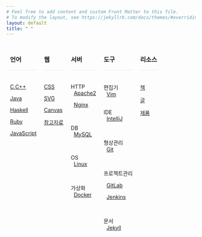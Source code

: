 ```yaml
---
# Feel free to add content and custom Front Matter to this file.
# To modify the layout, see https://jekyllrb.com/docs/themes/#overriding-theme-defaults
layout: default
title: " "
---
```


<!-- 언어 -->
<div class="block">
<h3>언어</h3>
<div style="border-top: 1px solid #e8e8e8; padding: 2px; padding-bottom: -4px; text-align: center; border-bottom: none;">&nbsp;</div>

<a href="./dev/language/C,C++/index">C,C++</a>
<br/>

<a href="./dev/language/Java">Java</a>
<br/>

<a href="./dev/language/Haskell">Haskell</a>
<br/>

<a href="./dev/language/Ruby">Ruby</a>
<br/>

<a href="./dev/language/JavaScript">JavaScript</a>
<br/>

<!--
<a href="https://github.com/istree/istree.github.com/wiki/Web">Web</a>
<br/>
-->

<br/>

</div>



<!-- 웹 -->
<div class="block">
<h3>웹</h3>
<div style="border-top: 1px solid #e8e8e8; padding: 2px; padding-bottom: -4px; text-align: center; border-bottom: none;">&nbsp;</div>

<a href="./dev/web/CSS">CSS</a>
<br/>

<!--
<a href="./dev/web/DOM">DOM</a>
<br/>
-->

<a href="./dev/web/SVG">SVG</a>
<br/>

<a href="./dev/web/Canvas">Canvas</a>
<br/>

<a href="./dev/web/참고자료">참고자료</a>
<br/>

<br/>

</div>

<!-- 서버 -->
<div class="block">
<h3>서버</h3>
<div style="border-top: 1px solid #e8e8e8; padding: 2px; padding-bottom: -4px; text-align: center; border-bottom: none;">&nbsp;</div>

HTTP
<br/>
&nbsp; <a href="./dev/server/HTTP/Apache2">Apache2</a>
<br/>

&nbsp; <a href="./dev/server/HTTP/Nginx">Nginx</a>
<br/>

<br/>

DB
<br/>
&nbsp; <a href="./dev/server/Database/MySQL">MySQL</a>
<br/>

<!--
&nbsp; <a href="./dev/server/Database/Oracle-DBMS">Oracle-DBMS</a>
<br/>
-->

<!--
&nbsp; <a href="./dev/server/Database/Microsoft-SQL-Server">Microsoft-SQL-Server</a>
<br/>
-->

<!--
&nbsp; <a href="./dev/server/Database/SAP">SAP</a>
<br/>
-->

<br/>

OS
<br/>
&nbsp; <a href="./dev/server/OS/Linux">Linux</a>
<br/>

<!--
&nbsp; <a href="./dev/server/OS/Windows">Windows</a>
<br/>
-->

<!--
&nbsp; <a href="./dev/server/OS/Mac">Mac</a>
<br/>
-->
<br/>

가상화
<br/>
&nbsp; <a href="./dev/server/Virtualization/Docker">Docker</a>
<br/>

<!--
&nbsp; <a href="./dev/server/Virtualization/Hyper-V">Hyper-V</a>
<br/>
-->

<br/>

</div>

<!-- 도구 -->
<div class="block">
<h3>도구</h3>
<div style="border-top: 1px solid #e8e8e8; padding: 2px; padding-bottom: -4px; text-align: center; border-bottom: none;">&nbsp;</div>

편집기
<br/>
&nbsp; <a href="./dev/tool/Editor/Vim">Vim</a>
<br/>
<br/>

IDE
<br/>
&nbsp; <a href="./dev/tool/IDE/IntelliJ">IntelliJ</a>
<br/>
<!--
&nbsp; <a href="./dev/tool/IDE/Visual-Studio">Visual Studio</a>
<br/>
-->

<!--
&nbsp; <a href="./dev/tool/IDE/Eclipse">Eclipse</a>
<br/>
-->

<br/>

형상관리
<br/>
&nbsp; <a href="./dev/tool/VersionControl/Git">Git</a>
<br/>

<!--
&nbsp; <a href="./dev/tool/VersionControl/Subversion">Subversion</a>
<br/>
-->
<br/>

프로젝트관리
<br/>

<!--
&nbsp; <a href="./dev/tool/SCM/GitHub">GitHub</a>
<br/>
-->

&nbsp; <a href="./dev/tool/SCM/GitLab">GitLab</a>
<br/>

&nbsp; <a href="./dev/tool/SCM/Jenkins">Jenkins</a>
<br/>

<br/>

문서
<br/>
&nbsp; <a href="./dev/tool/Document/Jekyll">Jekyll</a>
<br/>

<br/>

</div>

<div class="block">
<h3>리소스</h3>
<div style="border-top: 1px solid #e8e8e8; padding: 2px; padding-bottom: -4px; text-align: center; border-bottom: none;">&nbsp;</div>

<a href="./dev/resource/book">책</a>
<br/>

<a href="./dev/resource/post">글</a>
<br/>

<a href="./dev/resource/product">제품</a>
<br/>

</div>

<style>
.block {
  float: left;
  padding: 10px;
  text-align: left;
}
</style>
